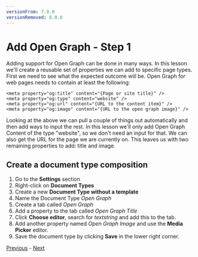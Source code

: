 ```yaml
---
versionFrom: 7.0.0
versionRemoved: 8.0.0
---
```


# Add Open Graph - Step 1

Adding support for Open Graph can be done in many ways. In this lesson we'll create a reusable set of properties we can add to specific page types. First we need to see what the expected outcome will be. Open Graph for web pages needs to contain at least the following:

    <meta property="og:title" content="{Page or site title}" />
    <meta property="og:type" content="website" />
    <meta property="og:url" content="{URL to the content item}" />
    <meta property="og:image" content="{URL to the open graph image}" />

Looking at the above we can pull a couple of things out automatically and then add ways to input the rest. In this lesson we'll only add Open Graph Content of the type "website", so we don't need an input for that. We can also get the URL for the page we are currently on. This leaves us with two remaining properties to add: title and image.

## Create a document type composition

1. Go to the **Settings** section
2. Right-click on **Document Types**
3. Create a new **Document Type without a template**
3. Name the Document Type *Open Graph*
4. Create a tab called *Open Graph*
5. Add a property to the tab called *Open Graph Title*
6. Click **Choose editor**, search for *textstring* and add this to the tab.
7. Add another property named *Open Graph Image* and use the **Media Picker** editor.
8. Save the document type by clicking **Save** in the lower right corner.

[Previous](index-v7.md) - [Next](step-2-v7.md)
